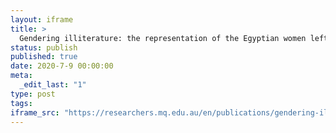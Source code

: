 ```yaml
---
layout: iframe
title: >
  Gendering illiterature: the representation of the Egyptian women left behind in Ayman Zohry's "The Mediterranean Sea"
status: publish
published: true
date: 2020-7-9 00:00:00
meta:
  _edit_last: "1"
type: post
tags:
iframe_src: "https://researchers.mq.edu.au/en/publications/gendering-illiterature-the-representation-of-the-egyptian-women-l"
---
```

        
